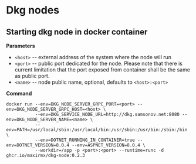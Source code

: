 # Dkg nodes

## Starting dkg node in docker container

__Parameters__
* ```<host>``` -- external address of the system where the node will run
* ```<port>``` -- public port dedicated for the node.  Please note that there is current limitation that the port exposed from container shall be the same as public port.
* ```<name>``` -- node public name, optional, defaults to ```<host>:<port>```

__Command__
```
docker run --env=DKG_NODE_SERVER_GRPC_PORT=<port> --env=DKG_NODE_SERVER_GRPC_HOST=<host> \
           --env=DKG_SERVICE_NODE_URL=http://dkg.samsonov.net:8080 --env=DKG_NODE_SERVER_NAME=<name> \
           --env=PATH=/usr/local/sbin:/usr/local/bin:/usr/sbin:/usr/bin:/sbin:/bin \
           --env=DOTNET_RUNNING_IN_CONTAINER=true --env=DOTNET_VERSION=8.0.4 --env=ASPNET_VERSION=8.0.4 \
           --workdir=/app -p <port>:<port> --runtime=runc -d ghcr.io/maxirmx/dkg-node:0.2.3
```

